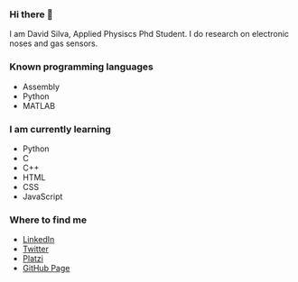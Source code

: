 ### Hi there 👋

I am David Silva, Applied Physiscs Phd Student. I do research on electronic noses and gas sensors.

### Known programming languages

- Assembly
- Python
- MATLAB

### I am currently learning

- Python
- C
- C++
- HTML
- CSS
- JavaScript

### Where to find me

- [LinkedIn](https://www.linkedin.com/in/david-silva-apango-60553714a/)
- [Twitter](https://twitter.com/DavidSA06)
- [Platzi](https://platzi.com/p/davidsilvaa/)
- [GitHub Page](https://davidsa06.github.io/)

<!--
**DavidSA06/DavidSA06** is a ✨ _special_ ✨ repository because its `README.md` (this file) appears on your GitHub profile.

Here are some ideas to get you started:

- 🔭 I’m currently working on ...
- 🌱 I’m currently learning ...
- 👯 I’m looking to collaborate on ...
- 🤔 I’m looking for help with ...
- 💬 Ask me about ...
- 📫 How to reach me: ...
- 😄 Pronouns: ...
- ⚡ Fun fact: ...
-->
